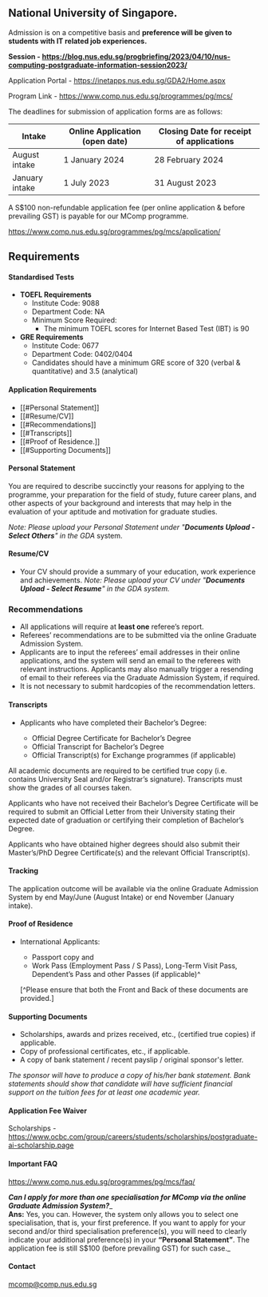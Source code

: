 ## National University of Singapore.


Admission is on a competitive basis and **preference will be given to students with IT related job experiences.**

**Session - https://blog.nus.edu.sg/progbriefing/2023/04/10/nus-computing-postgraduate-information-session2023/**

Application Portal - https://inetapps.nus.edu.sg/GDA2/Home.aspx

Program Link - https://www.comp.nus.edu.sg/programmes/pg/mcs/

The deadlines for submission of application forms are as follows:

|Intake|Online Application (open date)|Closing Date for receipt of applications|
|---|---|---|
|August intake|1 January 2024|28 February 2024|
|January intake|1 July 2023|31 August 2023|

A S$100 non-refundable application fee (per online application & before prevailing GST) is payable for our MComp programme.


https://www.comp.nus.edu.sg/programmes/pg/mcs/application/
## Requirements

#### Standardised Tests

- **TOEFL Requirements**
	- Institute Code: 9088
	- Department Code: NA
	- Minimum Score Required:
	    - The minimum TOEFL scores for Internet Based Test (IBT) is 90
- **GRE Requirements**
	- Institute Code: 0677
	- Department Code: 0402/0404
	- Candidates should have a minimum GRE score of 320 (verbal & quantitative) and 3.5 (analytical)



#### Application Requirements
- [[#Personal Statement]]
- [[#Resume/CV]]
- [[#Recommendations]]
- [[#Transcripts]]
- [[#Proof of Residence.]]
- [[#Supporting Documents]]


#### Personal Statement
You are required to describe succinctly your reasons for applying to the programme, your preparation for the field of study, future career plans, and other aspects of your background and interests that may help in the evaluation of your aptitude and motivation for graduate studies.

_Note: Please upload your Personal Statement under "**Documents Upload - Select Others**" in the GDA_ system.

#### Resume/CV
- Your CV should provide a summary of your education, work experience and achievements.
_Note: Please upload your CV under "**Documents Upload - Select Resume**" in the GDA system._


### Recommendations

- All applications will require at **least one** referee’s report.
- Referees’ recommendations are to be submitted via the online Graduate Admission System.
- Applicants are to input the referees’ email addresses in their online applications, and the system will send an email to the referees with relevant instructions. Applicants may also manually trigger a resending of email to their referees via the Graduate Admission System, if required.
- It is not necessary to submit hardcopies of the recommendation letters.


#### Transcripts
- Applicants who have completed their Bachelor’s Degree:

	- Official Degree Certificate for Bachelor’s Degree
	- Official Transcript for Bachelor’s Degree
	- Official Transcript(s) for Exchange programmes (if applicable)

All academic documents are required to be certified true copy (i.e. contains University Seal and/or Registrar’s signature). Transcripts must show the grades of all courses taken.

Applicants who have not received their Bachelor’s Degree Certificate will be required to submit an Official Letter from their University stating their expected date of graduation or certifying their completion of Bachelor’s Degree.

Applicants who have obtained higher degrees should also submit their Master’s/PhD Degree Certificate(s) and the relevant Official Transcript(s).

#### Tracking
The application outcome will be available via the online Graduate Admission System by end May/June (August Intake) or end November (January intake).

#### Proof of Residence

- International Applicants:
	- Passport copy and
	- Work Pass (Employment Pass / S Pass), Long-Term Visit Pass, Dependent’s Pass and other Passes (if applicable)^
	
	[^Please ensure that both the Front and Back of these documents are provided.]


#### Supporting Documents
- Scholarships, awards and prizes received, etc., (certified true copies) if applicable.
- Copy of professional certificates, etc., if applicable.
- A copy of bank statement / recent payslip / original sponsor's letter.

_The sponsor will have to produce a copy of his/her bank statement. Bank statements should show that candidate will have sufficient financial support on the tuition fees for at least one academic year._

#### Application Fee Waiver

Scholarships - https://www.ocbc.com/group/careers/students/scholarships/postgraduate-ai-scholarship.page


#### Important FAQ
https://www.comp.nus.edu.sg/programmes/pg/mcs/faq/

**_Can I apply for more than one specialisation for MComp via the online Graduate Admission System?_**_  
**Ans:** Yes, you can. However, the system only allows you to select one specialisation, that is, your first preference. If you want to apply for your second and/or third specialisation preference(s), you will need to clearly indicate your additional preference(s) in your **“Personal Statement”**. The application fee is still S$100 (before prevailing GST) for such case._

#### Contact
mcomp@comp.nus.edu.sg